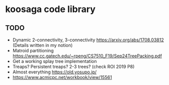 # koosaga code library

## TODO

* Dynamic 2-connectivity, 3-connectivity https://arxiv.org/abs/1708.03812 (Details written in my notion)
* Matroid partitioning https://www.cc.gatech.edu/~rpeng/CS7510_F19/Sep24TreePacking.pdf
* Get a working splay tree implementation
* Treaps? Persistent treaps? 2-3 trees? (check ROI 2019 P8)
* Almost everything https://old.yosupo.jp/
* https://www.acmicpc.net/workbook/view/15561

